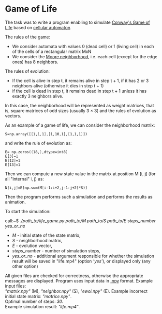# Game of Life

The task was to write a program enabling to simulate [Conway's Game of Life](https://en.wikipedia.org/wiki/Conway%27s_Game_of_Life) based on [cellular automaton](https://en.wikipedia.org/wiki/Cellular_automaton).

The rules of the game:<br />
- We consider automata with values 0 (dead cell) or 1 (living cell) in each of the cells of a rectangular matrix MxN
- We consider the [Moore neighborhood](https://en.wikipedia.org/wiki/Moore_neighborhood), i.e. each cell (except for the edge ones) has 8 neighbors.<br />

The rules of evolution:<br />
- If the cell is alive in step t, it remains alive in step t + 1, if it has 2 or 3 neighbors alive (otherwise it dies in step t + 1)
- if the cell is dead in step t, it remains dead in step t + 1 unless it has exactly 3 neighbors alive.<br />

In this case, the neighborhood will be represented as weight matrices, that is, square matrices of odd sizes (usually 3 × 3) 
and the rules of evolution as vectors. <br />

As an example of a game of life, we can consider the neighborhood matrix:
```
S=np.array([[1,1,1],[1,10,1],[1,1,1]])
```
and write the rule of evolution as:
```
E= np.zeros((18,),dtype=int8)
E[3]=1
E[12]=1
E[13]=1
```
Then we can compute a new state value in the matrix at position M [i, j] (for all "internal" i, j) as:
```
N[i,j]=E[np.sum(M[i-1:i+2,j-1:j+2]*S)]
```
Then the program performs such a simulation and performs the results as animation.<br />

To start the simulation: <br />

call:~$ *./path_to/life_game.py path_to/M path_to/S path_to/E steps_number yes_or_no*<br />

- *M* - initial state of the state matrix,
- *S* - neighborhood matrix,
- *E* - evolution vector, 
- *steps_number* - number of simulation steps,
- *yes_or_no* - additional argument responsible for whether the simulation result will be saved in "life.mp4" (option *'yes'*), or displayed only (any other option)<br />

All given files are checked for correctness, otherwise the appropriate messages are displayed.
Program uses input data in [.npy](https://numpy.org/devdocs/reference/generated/numpy.lib.format.html) format. Example input files:<br /> 
*"matrix.npy"* (M), *"neighbor.npy"* (S), *"ewol.npy"* (E). Example incorrect initial state matrix: *"matrice.npy"*.<br />
Optimal number of steps: *30*. <br />
Example simulation result: *"life.mp4"*.
